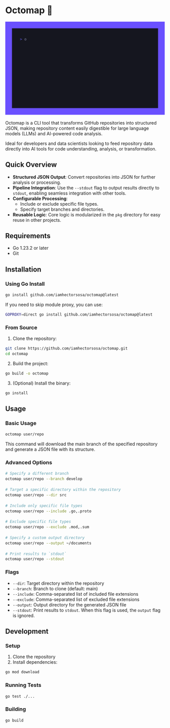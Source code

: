 # Octomap 🐙

![Octomap Demo](./demo.gif)

Octomap is a CLI tool that transforms GitHub repositories into structured JSON, making repository content easily digestible for large language models (LLMs) and AI-powered code analysis.

Ideal for developers and data scientists looking to feed repository data directly into AI tools for code understanding, analysis, or transformation.

## Quick Overview

- **Structured JSON Output**: Convert repositories into JSON for further analysis or processing.
- **Pipeline Integration**: Use the `--stdout` flag to output results directly to `stdout`, enabling seamless integration with other tools.
- **Configurable Processing**:
  - Include or exclude specific file types.
  - Specify target branches and directories.
- **Reusable Logic**: Core logic is modularized in the `pkg` directory for easy reuse in other projects.

## Requirements

- Go 1.23.2 or later
- Git

## Installation

### Using Go Install

```bash
go install github.com/iamhectorsosa/octomap@latest
```

If you need to skip module proxy, you can use:

```bash
GOPROXY=direct go install github.com/iamhectorsosa/octomap@latest
```

### From Source

1. Clone the repository:

```bash
git clone https://github.com/iamhectorsosa/octomap.git
cd octomap
```

2. Build the project:

```bash
go build -o octomap
```

3. (Optional) Install the binary:

```bash
go install
```

## Usage

### Basic Usage

```bash
octomap user/repo
```

This command will download the main branch of the specified repository and generate a JSON file with its structure.

### Advanced Options

```bash
# Specify a different branch
octomap user/repo --branch develop

# Target a specific directory within the repository
octomap user/repo --dir src

# Include only specific file types
octomap user/repo --include .go,.proto

# Exclude specific file types
octomap user/repo --exclude .mod,.sum

# Specify a custom output directory
octomap user/repo --output ~/documents

# Print results to `stdout`
octomap user/repo --stdout
```

### Flags

- `--dir`: Target directory within the repository
- `--branch`: Branch to clone (default: main)
- `--include`: Comma-separated list of included file extensions
- `--exclude`: Comma-separated list of excluded file extensions
- `--output`: Output directory for the generated JSON file
- `--stdout`: Print results to `stdout`. When this flag is used, the `output` flag is ignored.

## Development

### Setup

1. Clone the repository
2. Install dependencies:

```bash
go mod download
```

### Running Tests

```bash
go test ./...
```

### Building

```bash
go build
```
